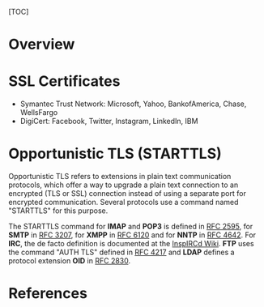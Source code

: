 [TOC]

# Overview

# SSL Certificates

- Symantec Trust Network: Microsoft, Yahoo, BankofAmerica, Chase,
  WellsFargo
- DigiCert: Facebook, Twitter, Instagram, LinkedIn, IBM

# Opportunistic TLS (STARTTLS)

Opportunistic TLS refers to extensions in plain text communication
protocols, which offer a way to upgrade a plain text connection to an
encrypted (TLS or SSL) connection instead of using a separate port for
encrypted communication. Several protocols use a command named
"STARTTLS" for this purpose.

The STARTTLS command for **IMAP** and **POP3** is defined in [RFC 2595](https://tools.ietf.org/html/rfc2595), for **SMTP** in [RFC 3207](https://tools.ietf.org/html/rfc3207), for **XMPP** in [RFC 6120](https://tools.ietf.org/html/rfc6120) and for **NNTP** in [RFC 4642](https://tools.ietf.org/html/rfc4642). For **IRC**, the de facto definition is documented at the [InspIRCd Wiki](https://wiki.inspircd.org/STARTTLS_Documentation). **FTP** uses the command "AUTH TLS" defined in [RFC 4217](https://tools.ietf.org/html/rfc4217) and **LDAP** defines a protocol extension **OID** in [RFC 2830](https://tools.ietf.org/html/rfc2830).

# References

